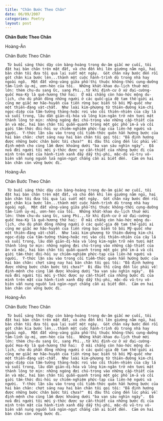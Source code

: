 ```yaml
---
title: "Chân Bước Theo Chân"
date: 06/09/2007
categories: Poetry
layout: post
---
```


**Chân Bước Theo Chân**

Hoàng-Ân

Chân Bước Theo Chân

     Từ buổi sáng thức dậy còn bàng-hoàng trong dư-âm giấc mơ cuối, tôi đặt hai bàn chân trên mặt đất, và cho đến khi lên giường nằm ngủ, hai bàn chân tôi đưa tôi qua lại suốt một ngày.  Gót chân này bước đến rồi gót chân kia bước lên...thành một cuộc hành-trình dù trong nhà hay ngoài ngõ.  Mặt đất vững-vàng giữa phố-thị thuộc không-thời cưng-dưỡng tâm-linh ủy-mị, ươn-hèn của tôi.  Những khát-khao du-lịch thuở mới lớn: thèm chu-du sang Úc, sang Phi...từ khi định-cư ở xứ đại-cường-quốc Hoa-Kỳ là quê-hương thứ hai:  Ở mãi chẳng còn háo-hức mộng du-lịch, cho dù phần đông những người ở các quốc-gia đệ tam thế-giới ai cũng mơ giấc mơ hão-huyền của tiền rừng bạc biển tô bôi Mỹ-quốc như một thiên-đàng vật-chất.  Như loài kim-phượng từ thiên-đường kim-chi ngọc-diệp của tâm-tưởng thảng-hoặc rơi vào cõi thiên-nhiên của cây lá và suối trong, lâu dần giản-dị-hóa và lông kim-ngân trở nên tươi mát thành lông tơ mịn: những ngóng đợi chú-trọng vào những cấp-thiết của ăn và mặc, hai bàn chân tôi quẩn-quanh trong một góc phố im-ả và cõi giới tâm-thức đòi-hỏi sự chiêm-nghiệm phức-tạp của liên-hệ người và người.  Ý-thức lặn sâu vào trong cõi tiềm-thức quên hẳn hướng bước của hai bàn chân: chợt sáng nay hai bàn chân tôi gọi tôi: "Đã định hướng được những bước chân bước tới chưa?"  Đi đâu thì cũng đến lúc phải về: định-mệnh cho cùng lắm được khoảng dưới "ba vạn sáu nghìn ngày".  Đã nửa đời người tôi mới ý-thức được sự cần-thiết của những bước đi của mình trên mặt của hành-tinh xanh đầy dẫy thị-phi, mặc-dù vũ-trụ vô-biên vẫn nung nguồn lửa ngùn-ngụt chẳng cần ai biết đến.  Cảm ơn hai bàn chân còn vững bước đi.

Hoàng-Ân

Chân Bước Theo Chân

     Từ buổi sáng thức dậy còn bàng-hoàng trong dư-âm giấc mơ cuối, tôi đặt hai bàn chân trên mặt đất, và cho đến khi lên giường nằm ngủ, hai bàn chân tôi đưa tôi qua lại suốt một ngày.  Gót chân này bước đến rồi gót chân kia bước lên...thành một cuộc hành-trình dù trong nhà hay ngoài ngõ.  Mặt đất vững-vàng giữa phố-thị thuộc không-thời cưng-dưỡng tâm-linh ủy-mị, ươn-hèn của tôi.  Những khát-khao du-lịch thuở mới lớn: thèm chu-du sang Úc, sang Phi...từ khi định-cư ở xứ đại-cường-quốc Hoa-Kỳ là quê-hương thứ hai:  Ở mãi chẳng còn háo-hức mộng du-lịch, cho dù phần đông những người ở các quốc-gia đệ tam thế-giới ai cũng mơ giấc mơ hão-huyền của tiền rừng bạc biển tô bôi Mỹ-quốc như một thiên-đàng vật-chất.  Như loài kim-phượng từ thiên-đường kim-chi ngọc-diệp của tâm-tưởng thảng-hoặc rơi vào cõi thiên-nhiên của cây lá và suối trong, lâu dần giản-dị-hóa và lông kim-ngân trở nên tươi mát thành lông tơ mịn: những ngóng đợi chú-trọng vào những cấp-thiết của ăn và mặc, hai bàn chân tôi quẩn-quanh trong một góc phố im-ả và cõi giới tâm-thức đòi-hỏi sự chiêm-nghiệm phức-tạp của liên-hệ người và người.  Ý-thức lặn sâu vào trong cõi tiềm-thức quên hẳn hướng bước của hai bàn chân: chợt sáng nay hai bàn chân tôi gọi tôi: "Đã định hướng được những bước chân bước tới chưa?"  Đi đâu thì cũng đến lúc phải về: định-mệnh cho cùng lắm được khoảng dưới "ba vạn sáu nghìn ngày".  Đã nửa đời người tôi mới ý-thức được sự cần-thiết của những bước đi của mình trên mặt của hành-tinh xanh đầy dẫy thị-phi, mặc-dù vũ-trụ vô-biên vẫn nung nguồn lửa ngùn-ngụt chẳng cần ai biết đến.  Cảm ơn hai bàn chân còn vững bước đi.

Hoàng-Ân

Chân Bước Theo Chân

     Từ buổi sáng thức dậy còn bàng-hoàng trong dư-âm giấc mơ cuối, tôi đặt hai bàn chân trên mặt đất, và cho đến khi lên giường nằm ngủ, hai bàn chân tôi đưa tôi qua lại suốt một ngày.  Gót chân này bước đến rồi gót chân kia bước lên...thành một cuộc hành-trình dù trong nhà hay ngoài ngõ.  Mặt đất vững-vàng giữa phố-thị thuộc không-thời cưng-dưỡng tâm-linh ủy-mị, ươn-hèn của tôi.  Những khát-khao du-lịch thuở mới lớn: thèm chu-du sang Úc, sang Phi...từ khi định-cư ở xứ đại-cường-quốc Hoa-Kỳ là quê-hương thứ hai:  Ở mãi chẳng còn háo-hức mộng du-lịch, cho dù phần đông những người ở các quốc-gia đệ tam thế-giới ai cũng mơ giấc mơ hão-huyền của tiền rừng bạc biển tô bôi Mỹ-quốc như một thiên-đàng vật-chất.  Như loài kim-phượng từ thiên-đường kim-chi ngọc-diệp của tâm-tưởng thảng-hoặc rơi vào cõi thiên-nhiên của cây lá và suối trong, lâu dần giản-dị-hóa và lông kim-ngân trở nên tươi mát thành lông tơ mịn: những ngóng đợi chú-trọng vào những cấp-thiết của ăn và mặc, hai bàn chân tôi quẩn-quanh trong một góc phố im-ả và cõi giới tâm-thức đòi-hỏi sự chiêm-nghiệm phức-tạp của liên-hệ người và người.  Ý-thức lặn sâu vào trong cõi tiềm-thức quên hẳn hướng bước của hai bàn chân: chợt sáng nay hai bàn chân tôi gọi tôi: "Đã định hướng được những bước chân bước tới chưa?"  Đi đâu thì cũng đến lúc phải về: định-mệnh cho cùng lắm được khoảng dưới "ba vạn sáu nghìn ngày".  Đã nửa đời người tôi mới ý-thức được sự cần-thiết của những bước đi của mình trên mặt của hành-tinh xanh đầy dẫy thị-phi, mặc-dù vũ-trụ vô-biên vẫn nung nguồn lửa ngùn-ngụt chẳng cần ai biết đến.  Cảm ơn hai bàn chân còn vững bước đi.
